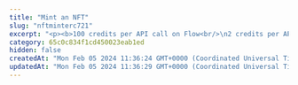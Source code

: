 ```yaml
---
title: "Mint an NFT"
slug: "nftminterc721"
excerpt: "<p><b>100 credits per API call on Flow<br/>\n2 credits per API call on the other blockchains</b></p>\n<p>You can mint NFTs using either of the following methods:</p>\n<ul>\n<li><a href=\"#NftExpress\">Using NFT Express</a></li>\n<li><a href=\"#NftNative\">Natively on a blockchain</a></li>\n</ul>\n<h3 id=\"NftExpress\">Minting NFTs using NFT Express</h3>\n<p>NFT Express is Tatum's feature that helps you mint NFTs easier than minting natively on a blockchain.</p>\n<ul>\n<li><b>You do not need to enter your private key or signature ID.</b><br/>NFT Express uses the private key provided by Tatum.</li>\n<li><b>You do not need to hold crypto or keep addresses topped up with crypto to pay for minting transactions.</b>\n<ul>\n<li>To use NFT Express on the <b>mainnet</b>, you have to have a <a href=\"https://tatum.io/pricing\" target=\"_blank\">paid pricing plan</a>.<br/>Tatum covers your transaction fees for NFT minting and pays for them from its own blockchain address. Then, the fee amount paid by Tatum is converted to the number of credits, and these credits are deducted from the monthly credit allowance of your paid pricing plan.<br/>The transaction fees and the corresponding numbers of credits deducted from your allowance vary depending on what blockchain you mint NFTs on.</li>\n<li>On the <b>testnet</b>, only one credit is deducted from the monthly credit allowance for transaction fee. You can mint NFTs with NFT Express regardless of your pricing plan.</li>\n</ul>\n</li>\n</ul>\n<p>With NFT Express, you can choose whether to mint NFTs on the <a href=\"#NftExpressPrebuilt\">pre-built NFT smart contract provided by Tatum</a> or on <a href=\"#NftExpressOwn\">your own smart contract</a>.</p>\n<h4 id=\"NftExpressPrebuilt\">Use the pre-built smart contract provided by Tatum to mint NFTs</h4>\n<p>If you want to mint NFTs using the pre-built smart contract, you do not need to deploy your own NFT smart contract. You do not need to provide the address of the NFT smart contract and the token ID in the request body either. The address of the smart contract and the token ID are provided automatically by Tatum.<br/>The token ID is autogenerated. It starts with 0 and is increased by 1 for each new NFT. The token ID is calculated separately for each supported blockchain and its mainnet and testnet.<br/>\nFor more information, see <a href=\"https://docs.tatum.io/nft-express/mint-nfts-with-tatums-nft-express\" target=\"_blank\">our user documentation</a>.</p>\n<p>You can mint NFTs on the pre-built smart contract provided by Tatum on the following blockchains:</p>\n<ul>\n<li>Algorand</li>\n<li>BNB Smart Chain</li>\n<li>Celo</li>\n<li>Ethereum</li>\n<li>Harmony</li>\n<li>Klaytn</li>\n<li>Polygon</li>\n<li>Solana</li>\n</ul>\n<p>Depending on what blockchain you use, choose the request body schema to use in the API call.</p>\n<ul>\n<li>To mint NFTs on <b>BNB Smart Chain</b>, <b>Celo</b>, <b>Ethereum</b>, <b>Harmony</b>, <b>Klaytn</b>, or <b>Polygon</b>, use this API with the <code>MintNftExpress</code> schema of the request body.</li>\n<li>To mint NFTs on <b>Algorand</b>, use this API with the <code>MintNftExpressAlgorand</code> schema of the request body.<br/>To be able to <a href=\"#operation/NftBurnErc721\">burn the minted NFTs</a> any time later, specify the address of the manager account in the <code>manager</code> parameter.<br/>An NFT minted on Algorand is automatically transferred to your blockchain address. After the NFT is minted, you have to transfer it to the recipient's address. The recipient has to agree in advance to receive your NFT because Algorand charges users for storing NFTs on their addresses, and an Algorand blockchain address by default does not receive NFTs unless explicitly agreed.<br/>This how it works:\n<li>To mint NFTs on <b>Tezos</b>, use this API with the <code>MintNftExpressTezos</code> schema of the request body. In order to use this function, it is necessary to deploy the contract using NFT Express </li>\n<ol>\n<li>The recipient <a href=\"https://apidoc.tatum.io/tag/Algorand#operation/AlgorandBlockchainReceiveAsset\" target=\"_blank\">agrees to receive the NFT</a> to their address.</li>\n<li>You <a href=\"#operation/NftTransferErc721\">transfer the NFT</a> to the recipient's address (use the <code>transferNftAlgoExpress</code> schema of the request body).<br /><b>NOTE:</b> On the <b>mainnet</b>, Tatum covers your transaction fees for the NFT transfer and pays for them from its own blockchain address. Then, the fee amount paid by Tatum is converted to the number of credits, and these credits are deducted from the monthly credit allowance of your paid pricing plan. On the <b>testnet</b>, only one credit is deducted from the monthly credit allowance for transaction fee.</li>\n</ol></li>\n<li>To mint NFTs on <b>Solana</b>, use this API with the <code>MintNftExpressSolana</code> schema of the request body.<br/>Solana uses the <a href=\"https://www.metaplex.com/\" target=\"_blank\">Metaplex Protocol</a>, a smart contract and metadata standard for creating and working with NFTs. When you mint an NFT on Solana with NFT Express, the pre-built smart contract based on the Metaplex Protocol is used.<br/>When an NFT is minted on Solana, a new blockchain address is created to receive the NFT under the recipient's account address (the one in the <code>to</code> parameter of the request body). This address is returned in the <code>nftAccountAddress</code> parameter in the response body, is owned by the recipient's address, and has the same private key.<br/>The response body also returns the address of the minted NFT itself, which is held in the <code>nftAddress</code> parameter.</li></ul>\n<h4 id=\"NftExpressOwn\">Use your own smart contract to mint NFTs</h4>\n<p>If you want to mint NFTs using your own smart contract, you are going to use an <b>NTF minter</b>, a special blockchain address provided by Tatum that will cover the minting fees. The number of credits equivalent to the fees will be then deducted from the monthly credit allowance of your paid pricing plan.</br>\n<p>For more information, see <a href=\"https://docs.tatum.io/nft-express/use-nft-express-with-your-own-smart-contract\" target=\"_blank\">our user documentation</a> and the <a href=\"https://blog.tatum.io/how-to-mint-nfts-using-tatums-nft-minter-965194d53c9f\" target=\"_blank\">article in the Tatum blog</a>.</p>\n<p>You can mint NFTs on your own smart contract on the following blockchains:</p>\n<ul>\n<li>BNB Smart Chain</li>\n<li>Celo</li>\n<li>Ethereum</li>\n<li>Harmony</li>\n<li>Klaytn</li>\n<li>Polygon</li>\n<li>Horizen Eon</li>\n</ul>\n<p>To mint NFTs using your own smart contract, do the following:</p>\n<ol>\n<li>In the table located under this section, find the blockchain address of the Tatum NFT minter for your blockchain and network (mainnet or testnet).</li>\n<li><a href=\"#operation/NftAddMinter\">Add the minter address as an NFT minter to your smart contract</a>.</li>\n<li>Use this API with the <code>MintNftMinter</code> schema of the request body.<br />In the request body, enter the following information:\n<ul>\n<li><code>chain</code> is the blockchain that you use.</li>\n<li><code>to</code> is the blockchain address where to send the minted NFT to.</li>\n<li><code>url</code> is the URL of the NFT metadata.</li>\n<li><code>minter</code> is the address of the NFT minter that you found in Step 1.</li>\n<li><code>contractAddress</code> is the address of your NFT smart contract.</li>\n<li><code>tokenId</code> is the the token ID of the NFT.<br />For example:\n<pre>\n{\n  \"chain\": \"CELO\",\n  \"to\": \"0x8ce4e40889a13971681391aad29e88efaf91f784\",\n  \"url\": \"ipfs://QmXJJ6UF5WkF4WTJvsdhiA1etGwBLfpva7Vr9AudGMe3pj\",\n  \"contractAddress\": \"0x687422eEA2cB73B5d3e242bA5456b782919AFc85\",\n  \"tokenId\": \"0123\",\n  \"minter\": \"0xBC2eBA680EE50d685cc4Fe65f102AA70AfB27D3F\"\n}\n</pre>\nWhen you make an API call with this request body, the private key of the NFT minter will be added to the request body automatically:\n<pre>\n{\n  \"chain\": \"CELO\",\n  \"to\": \"0x8ce4e40889a13971681391aad29e88efaf91f784\",\n  \"url\": \"ipfs://QmXJJ6UF5WkF4WTJvsdhiA1etGwBLfpva7Vr9AudGMe3pj\",\n  \"contractAddress\": \"0x687422eEA2cB73B5d3e242bA5456b782919AFc85\",\n  \"tokenId\": \"0123\",\n  \"minter\": \"0xBC2eBA680EE50d685cc4Fe65f102AA70AfB27D3F\",\n  \"fromPrivateKey\": \"0x05e150c73f1920ec14caa1e0b6aa09940899678051a78542840c2668ce5080c2\"\n}\n</pre>                               \n</li></ul></li>\n</ol>\n<p>The following table lists the blockchain addresses of the Tatum NFT minters for the testnet and mainnet of the supported blockchains:</p>\n<table>\n  <tr>\n    <th>Blockchain</th>\n    <th>Minter address - testnet*</th>\n    <th>Minter address - mainnet**</th>\n  </tr>\n  <tr>\n    <td>BNB Smart Chain</td>\n    <td>0xc16ae5e8c985b906935a0cadf4e24f0400531883</td>\n    <td>0x49678AAB11E001eb3cB2cBD9aA96b36DC2461A94</td>\n  </tr>\n  <tr>\n    <td>Celo</td>\n    <td>0xBC2eBA680EE50d685cc4Fe65f102AA70AfB27D3F</td>\n    <td>0x49678AAB11E001eb3cB2cBD9aA96b36DC2461A94</td>\n  </tr>\n  <tr>\n    <td>Ethereum</td>\n    <td>0x53e8577C4347C365E4e0DA5B57A589cB6f2AB848</td>\n    <td>0x49678AAB11E001eb3cB2cBD9aA96b36DC2461A94</td>\n  </tr>\n  <tr>\n    <td>Harmony</td>\n    <td>0x8906f62d40293ddca77fdf6714c3f63265deddf0</td>\n    <td>0x49678AAB11E001eb3cB2cBD9aA96b36DC2461A94</td>\n  </tr>\n  <tr>\n    <td>Klaytn</td>\n    <td>0x80d8bac9a6901698b3749fe336bbd1385c1f98f2</td>\n    <td>0x49678AAB11E001eb3cB2cBD9aA96b36DC2461A94</td>\n  </tr>\n  <tr>\n    <td>Polygon</td>\n    <td>0x542b9ac4945a3836fd12ad98acbc76a0c8b743f5</td>\n    <td>0x49678AAB11E001eb3cB2cBD9aA96b36DC2461A94</td>\n  </tr>\n  <tr>\n  <td>Horizen Eon</td>\n    <td>0x53e8577c4347c365e4e0da5b57a589cb6f2ab848</td>\n    <td>0x625805bf8fe714589ea8c90dbc294e656104c7b3</td>\n  </tr>\n</table>\n<p>*If a minter blockchain address on the testnet does not have sufficient funds to cover the transaction fee, add some amount to it using a crypto faucet of the blockchain.</p>\n<p>**To be able to use NFT Express on the mainnet, you have to have a <a href=\"https://tatum.io/pricing\">paid pricing plan</a>.<br/>For Ethereum specifically, we recommend an Enterprise Plan because transaction fees on Ethereum are very high.</p>\n<h3 id=\"NftNative\">Minting NFTs natively on a blockchain</h3>\n<p>When minting an NFT natively on a blockchain, you are using your own smart contract. You are charged a fee for the transaction, and you must sign the transaction with the private key of the blockchain address from which the fee will be deducted.</p>\n<p>Providing the private key in the API is not a secure way of signing transactions, because the private key can be stolen or exposed. Your private keys should never leave your security perimeter. You should use the private keys only for testing a solution you are building on the <b>testnet</b> of a blockchain.</p>\n<p>For signing transactions on the <b>mainnet</b>, we strongly recommend that you use the Tatum <a href=\"https://github.com/tatumio/tatum-kms\" target=\"_blank\">Key Management System (KMS)</a> and provide the signature ID instead of the private key in the API. Alternatively, you can use the <a href=\"https://github.com/tatumio/tatum-js/tree/v2\" target=\"_blank\">Tatum JavaScript client</a>.</p>\n<p>You can mint NFTs natively on the following blockchains:</p>\n<ul>\n<li>Algorand</li>\n<li>BNB Smart Chain</li>\n<li>Celo</li>\n<li>Ethereum</li>\n<li>Flow</li>\n<li>Harmony</li>\n<li>Klaytn</li>\n<li>KuCoin Community Chain</li>\n<li>Polygon</li>\n<li>Solana</li>\n<li>TRON</li>\n<li>Tezos</li>\n<li>Horizen Eon</li>\n</ul>        \n<p>Depending on what blockchain you use, choose the request body schema to use in the API call.</p>\n<ul>\n<li>To mint NFTs natively on <b>Algorand</b> and:\n<ul><li>To sign the transaction with your <b>private key</b>, use this API with the <code>MintNftAlgorand</code> schema of the request body.</li>\n<li>To sign the transaction with your <b>signature ID</b>, use this API the <code>MintNftAlgorandKMS</code> schema of the request body.<br/><b>NOTE:</b><ul><li>To be able to <a href=\"#operation/NftBurnErc721\">burn the minted NFTs</a> any time later, specify the address of the manager account in the <code>manager</code> parameter.</li><li>An NFT minted on Algorand is automatically transferred to your blockchain address. After the NFT is minted, you have to transfer it to the recipient's address. The recipient has to agree in advance to receive your NFT because Algorand charges users for storing NFTs on their addresses, and an Algorand blockchain address by default does not receive NFTs unless explicitly agreed. For more information about how it works, see the section about minting NFTs on Algorand using the <a href=\"#NftExpressPrebuilt\">pre-built NFT smart contract provided by Tatum</a>.</li></ul></li></ul></li>\n<li>To mint NFTs natively on <b>BNB Smart Chain</b>, <b>Ethereum</b>, <b>Harmony</b>, <b>Klaytn</b>, <b>KuCoin Community Chain</b>, <b>Polygon</b> or <b>Horizen Eon</b>, and:\n<ul><li>To sign the transaction with your <b>private key</b>, use this API with the <code>MintNft</code> schema of the request body.</li>\n<li>To sign the transaction with your <b>signature ID</b>, use this API the <code>MintNftKMS</code> schema of the request body.</li></ul></li>\n<li>To mint NFTs natively on <b>Celo</b> and:\n<ul><li>To sign the transaction with your <b>private key</b>, use this API with the <code>MintNftCelo</code> schema of the request body.</li>\n<li>To sign the transaction with your <b>signature ID</b>, use this API the <code>MintNftKMSCelo</code> schema of the request body.</li></ul></li>\n<li>To mint NFTs natively on <b>Flow</b> and:\n<ul><li>To sign the transaction with your <b>private key</b>, use this API with the <code>MintNftFlowPK</code> schema of the request body.</li>\n<li>To sign the transaction with your <b>signature ID</b>, use this API the <code>MintNftFlowMnemonic</code> schema of the request body.</li>\n<li>To sign the transaction with your <b>wallet mnemonic</b>, use this API the <code>MintNftFlowKMS</code> schema of the request body.</li></ul></li>\n<li>To mint NFTs natively on <b>Solana</b> and:\n<ul><li>To sign the transaction with your <b>private key</b>, use this API with the <code>MintNftSolana</code> schema of the request body.</li>\n<li>To sign the transaction with your <b>signature ID</b>, use this API the <code>MintNftSolanaKMS</code> schema of the request body.<br/><b>NOTE:</b> When an NFT is minted on Solana, a new blockchain address is created to receive the NFT under the recipient's account address. After the NFT is minted, you have to transfer it to the recipient's address. For more information about how it works, see the section about minting NFTs on Solana using the <a href=\"#NftExpressPrebuilt\">pre-built NFT smart contract provided by Tatum</a>.</li></ul></li>\n<li>To mint NFTs natively on <b>TRON</b> and:\n<ul><li>To sign the transaction with your <b>private key</b>, use this API with the <code>MintNftTron</code> schema of the request body.</li>\n<li>To sign the transaction with your <b>signature ID</b>, use this API the <code>MintNftKMSTron</code> schema of the request body.</li></ul></li>\n<li>To mint NFTs natively on <b>Tezos</b> and:\n<ul><li>To sign the transaction with your <b>private key</b>, use this API with the <code>MintNftTezos</code> schema of the request body.</li></ul></li>\n</ul>"
category: 65c0c834f1cd450023eab1ed
hidden: false
createdAt: "Mon Feb 05 2024 11:36:24 GMT+0000 (Coordinated Universal Time)"
updatedAt: "Mon Feb 05 2024 11:36:29 GMT+0000 (Coordinated Universal Time)"
---
```

